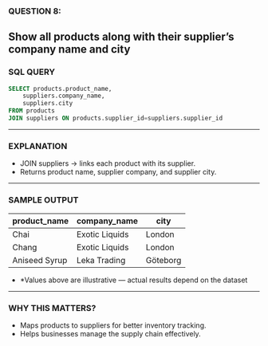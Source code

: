 ### QUESTION 8:
Show all products along with their supplier’s company name and city
---
### SQL QUERY
```sql
SELECT products.product_name,
    suppliers.company_name,
    suppliers.city
FROM products
JOIN suppliers ON products.supplier_id=suppliers.supplier_id
```
---

### EXPLANATION
- JOIN suppliers → links each product with its supplier.
- Returns product name, supplier company, and supplier city.
---

### SAMPLE OUTPUT
| product_name  | company_name   | city     |
| ------------- | -------------- | -------- |
| Chai          | Exotic Liquids | London   |
| Chang         | Exotic Liquids | London   |
| Aniseed Syrup | Leka Trading   | Göteborg |

- *Values above are illustrative — actual results depend on the dataset
---
### WHY THIS MATTERS?
- Maps products to suppliers for better inventory tracking.
- Helps businesses manage the supply chain effectively.